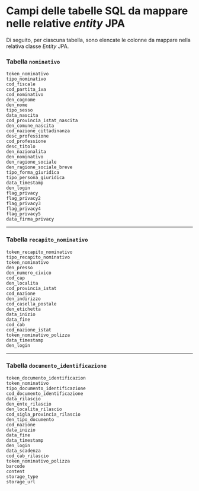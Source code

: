 
# Campi delle tabelle SQL da mappare nelle relative _entity_ JPA

Di seguito, per ciascuna tabella, sono elencate le colonne da mappare nella relativa classe _Entity_ JPA.

### Tabella `nominativo`

    token_nominativo
    tipo_nominativo
    cod_fiscale
    cod_partita_iva
    cod_nominativo
    den_cognome
    den_nome
    tipo_sesso
    data_nascita
    cod_provincia_istat_nascita
    den_comune_nascita
    cod_nazione_cittadinanza
    desc_professione
    cod_professione
    desc_titolo
    den_nazionalita
    den_nominativo
    den_ragione_sociale
    den_ragione_sociale_breve
    tipo_forma_giuridica
    tipo_persona_giuridica
    data_timestamp
    den_login
    flag_privacy
    flag_privacy2
    flag_privacy3
    flag_privacy4
    flag_privacy5
    data_firma_privacy

___

### Tabella `recapito_nominativo`

    token_recapito_nominativo
    tipo_recapito_nominativo
    token_nominativo
    den_presso
    den_numero_civico
    cod_cap
    den_localita
    cod_provincia_istat
    cod_nazione
    den_indirizzo
    cod_casella_postale
    den_etichetta
    data_inizio
    data_fine
    cod_cab
    cod_nazione_istat
    token_nominativo_polizza
    data_timestamp
    den_login

___

### Tabella `documento_identificazione`

    token_documento_identificazion
    token_nominativo
    tipo_documento_identificazione
    cod_documento_identificazione
    data_rilascio
    den_ente_rilascio
    den_localita_rilascio
    cod_sigla_provincia_rilascio
    den_tipo_documento
    cod_nazione
    data_inizio
    data_fine
    data_timestamp
    den_login
    data_scadenza
    cod_cab_rilascio
    token_nominativo_polizza
    barcode
    content
    storage_type
    storage_url

